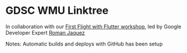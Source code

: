 # GDSC WMU Linktree

In collaboration with our [First Flight with Flutter workshop](https://youtu.be/3AuxVDTPmgM), led by Google Developer Expert [Roman Jaquez](https://romanjustcodes.web.app/#/home)

Notes: Automatic builds and deploys with GitHub has been setup
